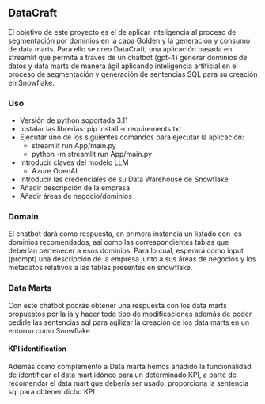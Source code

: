 
## DataCraft
El objetivo de este proyecto es el de aplicar inteligencia al proceso de segmentación por dominios en la capa Golden y la generación y consumo de data marts. 
Para ello se creo DataCraft, una aplicación basada en streamlit que permita a través de un chatbot (gpt-4) generar dominios de datos y data marts de manera ágil aplicando inteligencia artificial en el proceso de segmentación y generación de sentencias SQL para su creación en Snowflake. 
### Uso
- Versión de python soportada 3.11
- Instalar las librerías: pip install -r requirements.txt
- Ejecutar uno de los siguientes comandos para ejecutar la aplicación:
  - streamlit run App/main.py
  - python -m streamlit run App/main.py 
- Introducir claves del modelo LLM 
  - Azure OpenAI​ 
- Introducir las credenciales de su Data Warehouse de Snowflake
- Añadir descripción de la empresa​
- Añadir áreas de negocio​/dominios

### Domain
El chatbot dará como respuesta, en primera instancia un listado con los dominios recomendados, así como las correspondientes tablas que deberían pertenecer a esos dominios. Para lo cual, esperará como input (prompt) una descripción de la empresa junto a sus áreas de negocios y los metadatos relativos a las tablas presentes en snowflake.
### Data Marts
Con este chatbot podrás obtener una respuesta con los data marts propuestos por la ia y hacer todo tipo de modificaciones además de poder pedirle las sentencias sql para agilizar la creación de los data marts en un entorno como Snowflake
#### KPI identification
Además como complemento a Data marta hemos añadido la funcionalidad de identificar el data mart idóneo para un determinado KPI, a parte de recomendar el data mart que debería ser usado, proporciona la sentencia sql para obtener dicho KPI


